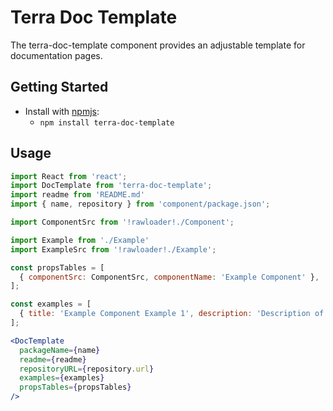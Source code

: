 # Terra Doc Template

The terra-doc-template component provides an adjustable template for documentation pages.

## Getting Started

- Install with [npmjs](https://www.npmjs.com):
  - `npm install terra-doc-template`

## Usage

```jsx
import React from 'react';
import DocTemplate from 'terra-doc-template';
import readme from 'README.md'
import { name, repository } from 'component/package.json';

import ComponentSrc from '!rawloader!./Component';

import Example from './Example'
import ExampleSrc from '!rawloader!./Example';

const propsTables = [
  { componentSrc: ComponentSrc, componentName: 'Example Component' },
];

const examples = [
  { title: 'Example Component Example 1', description: 'Description of the examples', example: Example, source: ExampleSrc }
];

<DocTemplate
  packageName={name}
  readme={readme}
  repositoryURL={repository.url}
  examples={examples}
  propsTables={propsTables}
/>
```

